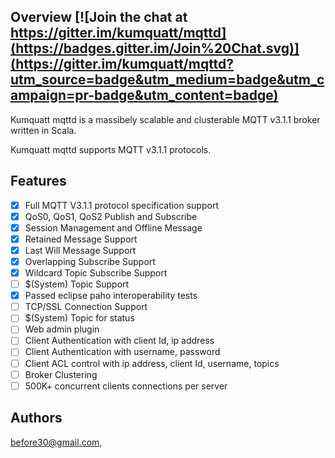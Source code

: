 ## Overview [![Join the chat at https://gitter.im/kumquatt/mqttd](https://badges.gitter.im/Join%20Chat.svg)](https://gitter.im/kumquatt/mqttd?utm_source=badge&utm_medium=badge&utm_campaign=pr-badge&utm_content=badge)

Kumquatt mqttd is a massibely scalable and clusterable MQTT v3.1.1 broker written in Scala. 

Kumquatt mqttd supports MQTT v3.1.1 protocols.

## Features

- [x] Full MQTT V3.1.1 protocol specification support
- [x] QoS0, QoS1, QoS2 Publish and Subscribe
- [x] Session Management and Offline Message
- [x] Retained Message Support
- [x] Last Will Message Support
- [x] Overlapping Subscribe Support
- [x] Wildcard Topic Subscribe Support
- [ ] $(System) Topic Support
- [x] Passed eclipse paho interoperability tests
- [ ] TCP/SSL Connection Support
- [ ] $(System) Topic for status
- [ ] Web admin plugin
- [ ] Client Authentication with client Id, ip address
- [ ] Client Authentication with username, password
- [ ] Client ACL control with ip address, client Id, username, topics
- [ ] Broker Clustering
- [ ] 500K+ concurrent clients connections per server

## Authors

before30@gmail.com, 
